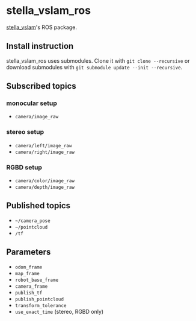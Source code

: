 # stella_vslam_ros

[stella_vslam](https://github.com/stella-cv/stella_vslam)'s ROS package.

## Install instruction

stella_vslam_ros uses submodules. Clone it with `git clone --recursive` or download submodules with `git submodule update --init --recursive`.

## Subscribed topics

### monocular setup

- `camera/image_raw`

### stereo setup

- `camera/left/image_raw`
- `camera/right/image_raw`

### RGBD setup

- `camera/color/image_raw`
- `camera/depth/image_raw`

## Published topics

- `~/camera_pose`
- `~/pointcloud`
- `/tf`

## Parameters

- `odom_frame`
- `map_frame`
- `robot_base_frame`
- `camera_frame`
- `publish_tf`
- `publish_pointcloud`
- `transform_tolerance`
- `use_exact_time` (stereo, RGBD only)
